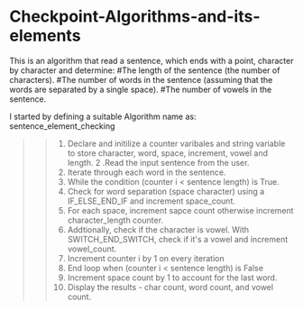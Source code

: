 # Checkpoint-Algorithms-and-its-elements

This is an algorithm that read a sentence, which ends with a point, character by character and determine:
    #The length of the sentence (the number of characters).
    #The number of words in the sentence (assuming that the words are separated by a single space).
    #The number of vowels in the sentence.

I started by defining a suitable Algorithm name as: sentence_element_checking
>> 1. Declare and initilize a counter varibales and string variable to store character, word, space, increment, vowel and length.
>> 2 .Read the input sentence from the user.
>> 3. Iterate through each word in the sentence.
>> 4. While the condition (counter i < sentence length) is True.
>> 5. Check for word separation (space character) using a IF_ELSE_END_IF and increment space_count.
>> 6. For each space, increment sapce count otherwise increment character_length counter.
>> 7. Addtionally, check if the character is vowel. With SWITCH_END_SWITCH, check if it's a vowel and increment vowel_count.
>> 8. Increment counter i by 1 on every iteration
>> 9. End loop when (counter i < sentence length) is False
>> 10. Increment space count by 1 to account for the last word.
>> 11. Display the results - char count, word count, and vowel count.

 
